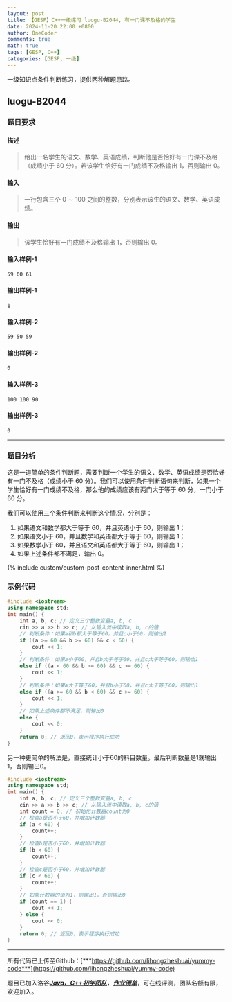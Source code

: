 ```yaml
---
layout: post
title: 【GESP】C++一级练习 luogu-B2044, 有一门课不及格的学生
date: 2024-11-20 22:00 +0800
author: OneCoder
comments: true
math: true
tags: [GESP, C++]
categories: [GESP, 一级]
---
```

一级知识点条件判断练习，提供两种解题思路。

<!--more-->

## luogu-B2044

### 题目要求

#### 描述

>给出一名学生的语文、数学、英语成绩，判断他是否恰好有一门课不及格（成绩小于 $60$ 分）。若该学生恰好有一门成绩不及格输出 $1$，否则输出 $0$。

#### 输入

>一行包含三个 $0 \sim 100$ 之间的整数，分别表示该生的语文、数学、英语成绩。

#### 输出

>该学生恰好有一门成绩不及格输出 $1$，否则输出 $0$。

#### 输入样例-1

```console
59 60 61
```

#### 输出样例-1

```console
1
```

#### 输入样例-2

```console
59 50 59
```

#### 输出样例-2

```console
0
```

#### 输入样例-3

```console
100 100 90
```

#### 输出样例-3

```console
0
```

---

### 题目分析

这是一道简单的条件判断题，需要判断一个学生的语文、数学、英语成绩是否恰好有一门不及格（成绩小于 $60$ 分）。我们可以使用条件判断语句来判断，如果一个学生恰好有一门成绩不及格，那么他的成绩应该有两门大于等于 $60$ 分，一门小于 $60$ 分。

我们可以使用三个条件判断来判断这个情况，分别是：

1. 如果语文和数学都大于等于 $60$，并且英语小于 $60$，则输出 $1$；
2. 如果语文小于 $60$，并且数学和英语都大于等于 $60$，则输出 $1$；
3. 如果数学小于 $60$，并且语文和英语都大于等于 $60$，则输出 $1$；
4. 如果上述条件都不满足，输出 $0$。

{% include custom/custom-post-content-inner.html %}

### 示例代码

```cpp
#include <iostream>
using namespace std;
int main() {
    int a, b, c; // 定义三个整数变量a, b, c
    cin >> a >> b >> c; // 从输入流中读取a, b, c的值
    // 判断条件：如果a和b都大于等于60，并且c小于60，则输出1
    if ((a >= 60 && b >= 60) && c < 60) {
        cout << 1;
    } 
    // 判断条件：如果a小于60，并且b大于等于60，并且c大于等于60，则输出1
    else if ((a < 60 && b >= 60) && c >= 60) {
        cout << 1;
    } 
    // 判断条件：如果a大于等于60，并且b小于60，并且c大于等于60，则输出1
    else if ((a >= 60 && b < 60) && c >= 60) {
        cout << 1;
    } 
    // 如果上述条件都不满足，则输出0
    else {
        cout << 0;
    }
    return 0; // 返回0，表示程序执行成功
}
```

另一种更简单的解法是，直接统计小于60的科目数量。最后判断数量是1就输出1，否则输出0。

```cpp
#include <iostream>
using namespace std;
int main() {
    int a, b, c; // 定义三个整数变量a, b, c
    cin >> a >> b >> c; // 从输入流中读取a, b, c的值
    int count = 0; // 初始化计数器count为0
    // 检查a是否小于60，并增加计数器
    if (a < 60) {
        count++;
    }
    // 检查b是否小于60，并增加计数器
    if (b < 60) {
        count++;
    }
    // 检查c是否小于60，并增加计数器
    if (c < 60) {
        count++;
    }
    // 如果计数器的值为1，则输出1，否则输出0
    if (count == 1) {
        cout << 1;
    } else {
        cout << 0;
    }
    return 0; // 返回0，表示程序执行成功
}
```

---

所有代码已上传至Github：[***https://github.com/lihongzheshuai/yummy-code***](https://github.com/lihongzheshuai/yummy-code)

题目已加入洛谷[***Java、C++初学团队***](https://www.luogu.com.cn/team/92228)，[***作业清单***](https://www.luogu.com.cn/team/92228#homework)，可在线评测，团队名额有限，欢迎加入。
